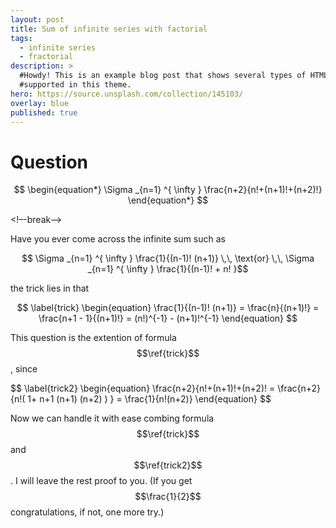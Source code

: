 ```yaml
---
layout: post
title: Sum of infinite series with factorial
tags:
  - infinite series
  - fractorial
description: >
  #Howdy! This is an example blog post that shows several types of HTML content
  #supported in this theme.
hero: https://source.unsplash.com/collection/145103/
overlay: blue
published: true
---
```


# Question

$$
\begin{equation*}
\Sigma _{n=1} ^{ \infty } \frac{n+2}{n!+(n+1)!+(n+2)!}
\end{equation*}
$$

<!–-break-–>

Have you ever come across the infinite sum such as  

$$ \Sigma _{n=1} ^{ \infty } \frac{1}{(n-1)! (n+1)} \,\, \text{or} \,\, \Sigma _{n=1} ^{ \infty } \frac{1}{(n-1)! + n! }$$

the trick lies in that  

$$
\label{trick}
\begin{equation} 
\frac{1}{(n-1)! (n+1)} = \frac{n}{(n+1)!} = \frac{n+1 - 1}{(n+1)!} = (n!)^{-1} - (n+1)!^{-1}
\end{equation}
$$

This question is the extention of formula $$\ref{trick}$$, since  

$$
\label{trick2}
\begin{equation}
\frac{n+2}{n!+(n+1)!+(n+2)! = \frac{n+2}{n!( 1+ n+1 (n+1) (n+2) ) } = \frac{1}{n!(n+2)} 
\end{equation}
$$

Now we can handle it with ease combing formula $$\ref{trick}$$ and $$\ref{trick2}$$. I will leave the rest 
proof to you. (If you get $$\frac{1}{2}$$ congratulations, if not, one more try.)
